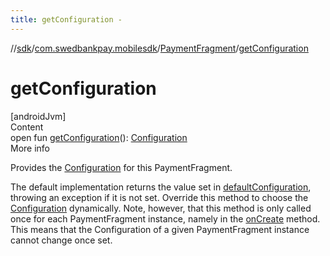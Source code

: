 ```yaml
---
title: getConfiguration -
---
```

//[sdk](../../../index)/[com.swedbankpay.mobilesdk](../index)/[PaymentFragment](index)/[getConfiguration](get-configuration)



# getConfiguration  
[androidJvm]  
Content  
open fun [getConfiguration](get-configuration)(): [Configuration](../-configuration/index)  
More info  


Provides the [Configuration](../-configuration/index) for this PaymentFragment.



The default implementation returns the value set in [defaultConfiguration](-companion/default-configuration), throwing an exception if it is not set. Override this method to choose the [Configuration](../-configuration/index) dynamically. Note, however, that this method is only called once for each PaymentFragment instance, namely in the [onCreate](on-create) method. This means that the Configuration of a given PaymentFragment instance cannot change once set.

  




